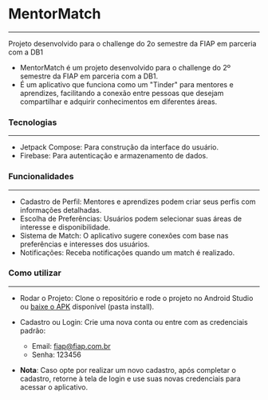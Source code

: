 # MentorMatch
---

Projeto desenvolvido para o challenge do 2o semestre da FIAP em parceria com a DB1

- MentorMatch é um projeto desenvolvido para o challenge do 2º semestre da FIAP em parceria com a DB1. 
- É um aplicativo que funciona como um "Tinder" para mentores e aprendizes, facilitando a conexão entre pessoas que desejam compartilhar e adquirir conhecimentos em diferentes áreas.

### Tecnologias
---
- Jetpack Compose: Para construção da interface do usuário.
- Firebase: Para autenticação e armazenamento de dados.

### Funcionalidades
---
- Cadastro de Perfil: Mentores e aprendizes podem criar seus perfis com informações detalhadas.
- Escolha de Preferências: Usuários podem selecionar suas áreas de interesse e disponibilidade.
- Sistema de Match: O aplicativo sugere conexões com base nas preferências e interesses dos usuários.
- Notificações: Receba notificações quando um match é realizado.

### Como utilizar
---

- Rodar o Projeto: Clone o repositório e rode o projeto no Android Studio ou [baixe o APK](https://github.com/lazarusms/mentormatch/blob/main/install/app-debug.apk) disponível (pasta install).
- Cadastro ou Login: Crie uma nova conta ou entre com as credenciais padrão:
    - Email: fiap@fiap.com.br
    - Senha: 123456


- **Nota**: Caso opte por realizar um novo cadastro, após completar o cadastro, retorne à tela de login e use suas novas credenciais para acessar o aplicativo.








